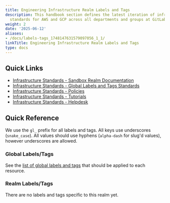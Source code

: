 ```yaml
---
title: Engineering Infrastructure Realm Labels and Tags
description: This handbook section defines the latest iteration of infrastructure
  standards for AWS and GCP across all departments and groups at GitLab.
weight: 2
date: '2025-06-12'
aliases:
- /docs/labels-tags_1748147631579097056_1_1/
linkTitle: Engineering Infrastructure Realm Labels and Tags
type: docs
---
```


## Quick Links

- [Infrastructure Standards - Sandbox Realm Documentation](/handbook/company/infrastructure-standards/realms/sandbox/)
- [Infrastructure Standards - Global Labels and Tags Standards](/handbook/company/infrastructure-standards/labels-tags/)
- [Infrastructure Standards - Policies](/handbook/company/infrastructure-standards/policies/)
- [Infrastructure Standards - Tutorials](/handbook/company/infrastructure-standards/tutorials/)
- [Infrastructure Standards - Helpdesk](/handbook/company/infrastructure-standards/helpdesk/)

## Quick Reference

We use the `gl_` prefix for all labels and tags. All keys use underscores (`snake_case`). All values should use hyphens (`alpha-dash` for slug'd values), however underscores are allowed.

### Global Labels/Tags

See the [list of global labels and tags](/handbook/company/infrastructure-standards/labels-tags/) that should be applied to each resource.

### Realm Labels/Tags

There are no labels and tags specific to this realm yet.
